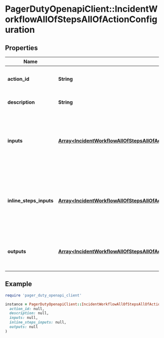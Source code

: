 # PagerDutyOpenapiClient::IncidentWorkflowAllOfStepsAllOfActionConfiguration

## Properties

| Name | Type | Description | Notes |
| ---- | ---- | ----------- | ----- |
| **action_id** | **String** | The identifier of the Action to execute |  |
| **description** | **String** | Description of the Action | [optional][readonly] |
| **inputs** | [**Array&lt;IncidentWorkflowAllOfStepsAllOfActionConfigurationInputsInner&gt;**](IncidentWorkflowAllOfStepsAllOfActionConfigurationInputsInner.md) | An unordered list of standard inputs used to configure the Action to execute |  |
| **inline_steps_inputs** | [**Array&lt;IncidentWorkflowAllOfStepsAllOfActionConfigurationInlineStepsInputsInner&gt;**](IncidentWorkflowAllOfStepsAllOfActionConfigurationInlineStepsInputsInner.md) | An unordered list of specialized inputs used to configure a workflow-within-a-workflow | [optional] |
| **outputs** | [**Array&lt;IncidentWorkflowAllOfStepsAllOfActionConfigurationInlineStepsInputsInnerValueStepsInnerAllOfActionConfigurationOutputsInner&gt;**](IncidentWorkflowAllOfStepsAllOfActionConfigurationInlineStepsInputsInnerValueStepsInnerAllOfActionConfigurationOutputsInner.md) | An unordered list of outputs this action produces | [optional][readonly] |

## Example

```ruby
require 'pager_duty_openapi_client'

instance = PagerDutyOpenapiClient::IncidentWorkflowAllOfStepsAllOfActionConfiguration.new(
  action_id: null,
  description: null,
  inputs: null,
  inline_steps_inputs: null,
  outputs: null
)
```

